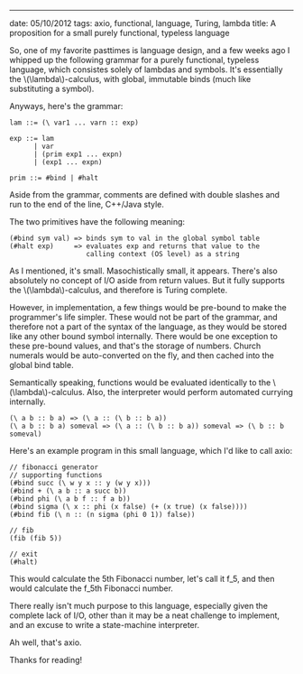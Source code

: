 --- 
date: 05/10/2012
tags: axio, functional, language, Turing, lambda
title: A proposition for a small purely functional, typeless language

So, one of my favorite pasttimes is language design, and a few weeks ago
I whipped up the following grammar for a purely functional, typeless
language, which consistes solely of lambdas and symbols.  It's essentially
the \\(\lambda\\)-calculus, with global, immutable binds (much like 
substituting a symbol).

Anyways, here's the grammar:

    lam ::= (\ var1 ... varn :: exp)
    
    exp ::= lam
          | var
          | (prim exp1 ... expn)
          | (exp1 ... expn)
         
    prim ::= #bind | #halt

Aside from the grammar, comments are defined with double slashes and run
to the end of the line, C++/Java style.

The two primitives have the following meaning:

    (#bind sym val) => binds sym to val in the global symbol table
    (#halt exp)     => evaluates exp and returns that value to the 
                       calling context (OS level) as a string

As I mentioned, it's small.  Masochistically small, it appears.  There's
also absolutely no concept of I/O aside from return values.  But it fully 
supports the \\(\lambda\\)-calculus, and therefore is Turing complete.

However, in implementation, a few things would be pre-bound to make
the programmer's life simpler.  These would not be part of the grammar,
and therefore not a part of the syntax of the language, as they would be
stored like any other bound symbol internally.  There would be one exception
to these pre-bound values, and that's the storage of numbers.  Church numerals
would be auto-converted on the fly, and then cached into the global bind
table.

Semantically speaking, functions would be evaluated identically to the
\\(\lambda\\)-calculus.  Also, the interpreter would perform automated
currying internally.

    (\ a b :: b a) => (\ a :: (\ b :: b a))
    (\ a b :: b a) someval => (\ a :: (\ b :: b a)) someval => (\ b :: b someval)

Here's an example program in this small language, which I'd like to call
axio:

    // fibonacci generator
    // supporting functions
    (#bind succ (\ w y x :: y (w y x)))
    (#bind + (\ a b :: a succ b))
    (#bind phi (\ a b f :: f a b))
    (#bind sigma (\ x :: phi (x false) (+ (x true) (x false)))) 
    (#bind fib (\ n :: (n sigma (phi 0 1)) false))

    // fib
    (fib (fib 5))

    // exit
    (#halt)

This would calculate the 5th Fibonacci number, let's call it f_5, and then
would calculate the f_5th Fibonacci number.

There really isn't much purpose to this language, especially given the 
complete lack of I/O, other than it may be a neat challenge to implement,
and an excuse to write a state-machine interpreter.

Ah well, that's axio.

Thanks for reading!
